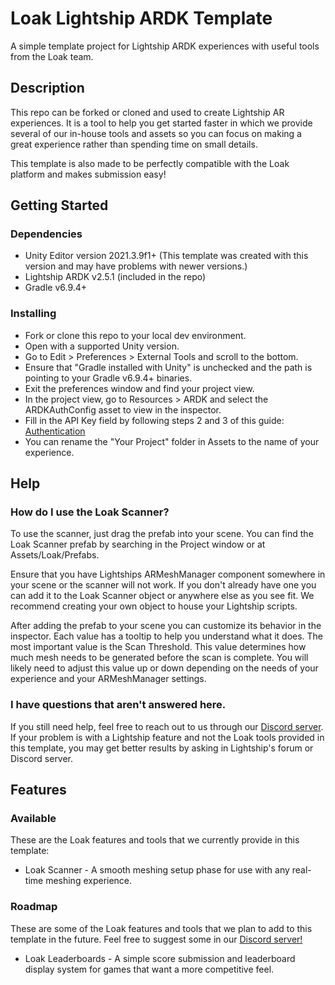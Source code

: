 # Loak Lightship ARDK Template

A simple template project for Lightship ARDK experiences with useful tools from the Loak team.

## Description

This repo can be forked or cloned and used to create Lightship AR experiences. It is a tool to help you get started faster in which we provide several of our in-house tools and assets so you can focus on making a great experience rather than spending time on small details.

This template is also made to be perfectly compatible with the Loak platform and makes submission easy!

## Getting Started

### Dependencies

* Unity Editor version 2021.3.9f1+ (This template was created with this version and may have problems with newer versions.)
* Lightship ARDK v2.5.1 (included in the repo)
* Gradle v6.9.4+

### Installing

* Fork or clone this repo to your local dev environment.
* Open with a supported Unity version.
* Go to Edit > Preferences > External Tools and scroll to the bottom.
* Ensure that "Gradle installed with Unity" is unchecked and the path is pointing to your Gradle v6.9.4+ binaries.
* Exit the preferences window and find your project view.
* In the project view, go to Resources > ARDK and select the ARDKAuthConfig asset to view in the inspector.
* Fill in the API Key field by following steps 2 and 3 of this guide: [Authentication](https://lightship.dev/docs/ardk/ardk_fundamentals/authentication.html#doxid-authentication)
* You can rename the "Your Project" folder in Assets to the name of your experience.

## Help

### How do I use the Loak Scanner?

To use the scanner, just drag the prefab into your scene. You can find the Loak Scanner prefab by searching in the Project window or at Assets/Loak/Prefabs.

Ensure that you have Lightships ARMeshManager component somewhere in your scene or the scanner will not work. If you don't already have one you can add it to the Loak Scanner object or anywhere else as you see fit. We recommend creating your own object to house your Lightship scripts.

After adding the prefab to your scene you can customize its behavior in the inspector. Each value has a tooltip to help you understand what it does. The most important value is the Scan Threshold. This value determines how much mesh needs to be generated before the scan is complete. You will likely need to adjust this value up or down depending on the needs of your experience and your ARMeshManager settings.

### I have questions that aren't answered here.

If you still need help, feel free to reach out to us through our [Discord server](https://discord.gg/y8wzR8MKKk). If your problem is with a Lightship feature and not the Loak tools provided in this template, you may get better results by asking in Lightship's forum or Discord server.

## Features

### Available

These are the Loak features and tools that we currently provide in this template:

* Loak Scanner - A smooth meshing setup phase for use with any real-time meshing experience.

### Roadmap

These are some of the Loak features and tools that we plan to add to this template in the future. Feel free to suggest some in our [Discord server!](https://discord.gg/y8wzR8MKKk)

* Loak Leaderboards - A simple score submission and leaderboard display system for games that want a more competitive feel.